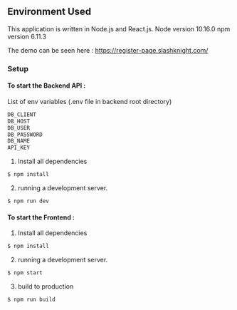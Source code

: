 ## Environment Used
This application is written in Node.js and React.js.
Node version 10.16.0
npm version 6.11.3

The demo can be seen here :
https://register-page.slashknight.com/

### Setup
#### To start the Backend API :

List of env variables (.env file in backend root directory)
```sh 
DB_CLIENT
DB_HOST
DB_USER
DB_PASSWORD
DB_NAME
API_KEY
```
1. Install all dependencies
```sh 
$ npm install
```
2. running a development server.
```sh 
$ npm run dev
```


#### To start the Frontend :
1. Install all dependencies
```sh 
$ npm install
```
2. running a development server.
```sh 
$ npm start
```
3. build to production
```sh 
$ npm run build
```
